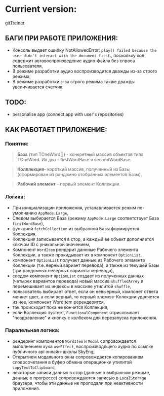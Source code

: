 # Currient version:

[gitTreiner](https://saparovpetr.github.io/gitTreiner/)

## БАГИ ПРИ РАБОТЕ ПРИЛОЖЕНИЯ:

- Консоль выдает ошибку NotAllowedError: `play() failed because the user didn't interact with the document first`., поскольку код содержит автовоспроизведение аудио-файла без спроса пользователя,
- В режиме разработки аудио воспроизводится дважды из-за строго режима,
- В режиме разработки з-за строго режима также дважды увеличивается счетчик.

## TODO:

- personalise app (connect app with user's repositories)

## КАК РАБОТАЕТ ПРИЛОЖЕНИЕ:

### Понятия:

> **База** (тип TOneWord[]) - конкретный массив объектов типа TOneWord. Их два - firstWordBase и secondWordBase.

> **Колллекция**- короткий массив, полученный из Базы (сформирован из рандомно отобранных элементов Базы),

> **Рабочий элемент** - первый элемент Коллекции.

### Логика:

- При инициализации приложения, устанавливается режим по-умолчанию `AppMode.Large`,
- Следом выбирается База (режиму `AppMode.Large` соответствует База `firstWordBase`),
- функцией `fetchCollection` из выбранной Базы формируется Коллекция,
- Коллекция записывается в стор, а каждый ее объект дополняется ключом ID с уникальной значением,
- Компонент `WordItem` рендерит даннные Рабочего элемента Коллекции, а также прокидывает их в компонент `OptionList`,
- компонент `OptionList` получает данные из Рабочего элемента Коллекции (т.е. верный вариант перевода), а также из текущей Базы (три рандомных неверных варианта перевода),
- следом компонент `OptionList` создает из полученных данных (четырех вариантов перевода) новый массив `shuffledArrey` и перемешивает их индексы в массиве утилитой `shuffle`,
- пользователь выбирает ответ, если он невыерный, компонет ответа меняет цвет, а если верный, то первый элемент Колекции удаляется из нее, компонент WordItem ререндерится,
- так происходит пока не кончится Коллекция,
- если Коллекция пустеет, `FunctionalComponent` отрисовывает "поздравление" и кнопку с колбеком для перезапуска приложения.

### Паралельная логика:

- рендеринг компонентов `WordItem` и `Modal` сопровождается выполнением хука `useEffect`, воспроизводящего аудио по ссылке публичного api онлайн-школы SkyEng,
- Открытием модального окна сопровождается копированием словосочетания в буфер обмена операционки утилитой `copyTextToClipboard`,
- некоторые записи данных в стор (данные о выбранном режиме, данные о прогрессе) сопровождаются записью в `LocalStorage` браузера, чтобы эти данные не проподали при неактивности приложения.
